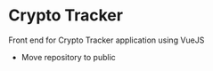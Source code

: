 # Crypto Tracker

Front end for Crypto Tracker application using VueJS

- Move repository to public
